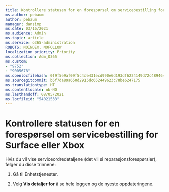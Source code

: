 ```yaml
---
title: Kontrollere statusen for en forespørsel om servicebestilling for Surface eller Xbox
ms.author: pebaum
author: pebaum
manager: dansimp
ms.date: 03/16/2021
ms.audience: Admin
ms.topic: article
ms.service: o365-administration
ROBOTS: NOINDEX, NOFOLLOW
localization_priority: Priority
ms.collection: Adm_O365
ms.custom:
- "9752"
- "9005678"
ms.openlocfilehash: 0f9f5e9af09f5c4de431ecd990e6d193df6224149d72c48946425824ad60dd23
ms.sourcegitcommit: b5f7da89a650d2915dc652449623c78be6247175
ms.translationtype: HT
ms.contentlocale: nb-NO
ms.lasthandoff: 08/05/2021
ms.locfileid: "54021533"
---
```

# <a name="check-the-status-of-a-service-order-request-for-surface-or-xbox"></a>Kontrollere statusen for en forespørsel om servicebestilling for Surface eller Xbox

Hvis du vil vise serviceordredetaljene (det vil si reparasjonsforespørsler), følger du disse trinnene:

1. Gå til Enhetstjenester.

1. Velg **Vis detaljer for** å se hele loggen og de nyeste oppdateringene.

